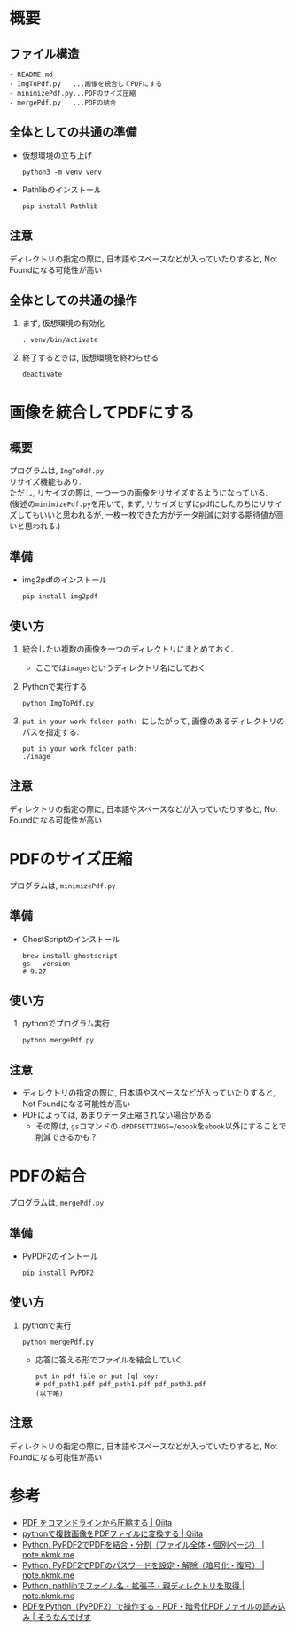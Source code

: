 # 概要
## ファイル構造
```
- README.md
- ImgToPdf.py   ...画像を統合してPDFにする
- minimizePdf.py...PDFのサイズ圧縮
- mergePdf.py   ...PDFの結合
```

## 全体としての共通の準備
- 仮想環境の立ち上げ
    ```
    python3 -m venv venv
    ```

- Pathlibのインストール
    ```
    pip install Pathlib
    ```

## 注意
ディレクトリの指定の際に, 日本語やスペースなどが入っていたりすると, Not Foundになる可能性が高い

## 全体としての共通の操作
1. まず, 仮想環境の有効化
    ```
    . venv/bin/activate
    ```

2. 終了するときは, 仮想環境を終わらせる
    ```
    deactivate
    ```

# 画像を統合してPDFにする
## 概要
プログラムは, `ImgToPdf.py`  
リサイズ機能もあり.  
ただし, リサイズの際は, 一つ一つの画像をリサイズするようになっている.  
(後述の`minimizePdf.py`を用いて, まず, リサイズせずにpdfにしたのちにリサイズしてもいいと思われるが, 一枚一枚できた方がデータ削減に対する期待値が高いと思われる.)

## 準備
- img2pdfのインストール
    ```
    pip install img2pdf
    ```

## 使い方
1. 統合したい複数の画像を一つのディレクトリにまとめておく. 
   -  ここでは`images`というディレクトリ名にしておく

2. Pythonで実行する
    ```
    python ImgToPdf.py
    ```
3. `put in your work folder path: `にしたがって, 画像のあるディレクトリのパスを指定する. 
    ```
    put in your work folder path: 
    ./image
    ```

## 注意
ディレクトリの指定の際に, 日本語やスペースなどが入っていたりすると, Not Foundになる可能性が高い


# PDFのサイズ圧縮
プログラムは, `minimizePdf.py`

## 準備
- GhostScriptのインストール
    ```
    brew install ghostscript
    gs --version
    # 9.27
    ```

## 使い方
1. pythonでプログラム実行
    ```
    python mergePdf.py
    ```

## 注意
- ディレクトリの指定の際に, 日本語やスペースなどが入っていたりすると, Not Foundになる可能性が高い
- PDFによっては, あまりデータ圧縮されない場合がある. 
  - その際は, `gs`コマンドの`-dPDFSETTINGS=/ebook`を`ebook`以外にすることで削減できるかも？

# PDFの結合
プログラムは, `mergePdf.py`

## 準備
- PyPDF2のイントール
     ```
     pip install PyPDF2
     ```


## 使い方
1. pythonで実行
    ```
    python mergePdf.py
    ```
    - 応答に答える形でファイルを結合していく
        ```
        put in pdf file or put [q] key: 
        # pdf_path1.pdf pdf_path1.pdf pdf_path3.pdf
        (以下略)
        ```

## 注意
ディレクトリの指定の際に, 日本語やスペースなどが入っていたりすると, Not Foundになる可能性が高い

# 参考
- [PDF をコマンドラインから圧縮する | Qiita](https://qiita.com/peaceiris/items/f1f4c9734b98cf9c7113)
- [pythonで複数画像をPDFファイルに変換する | Qiita](https://qiita.com/meznat/items/31d947ed4826350fd9fa)
- [Python, PyPDF2でPDFを結合・分割（ファイル全体・個別ページ） | note.nkmk.me](https://note.nkmk.me/python-pypdf2-pdf-merge-insert-split/)
- [Python, PyPDF2でPDFのパスワードを設定・解除（暗号化・復号） | note.nkmk.me](https://note.nkmk.me/python-pypdf2-pdf-password/)
- [Python, pathlibでファイル名・拡張子・親ディレクトリを取得 | note.nkmk.me](https://note.nkmk.me/python-pathlib-name-suffix-parent/)
- [PDFをPython（PyPDF2）で操作する - PDF・暗号化PDFファイルの読み込み | そうなんでげす](https://www.soudegesu.com/post/python/open-pdf-with-pypdf2/#%E5%A4%B1%E6%95%97%E3%83%91%E3%82%BF%E3%83%BC%E3%83%B3)